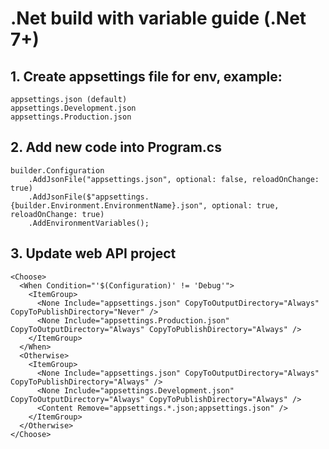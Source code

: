 # .Net build with variable guide (.Net 7+)

## 1. Create appsettings file for env, example:

```
appsettings.json (default)
appsettings.Development.json
appsettings.Production.json
```

## 2. Add new code into Program.cs

```
builder.Configuration
    .AddJsonFile("appsettings.json", optional: false, reloadOnChange: true)
    .AddJsonFile($"appsettings.{builder.Environment.EnvironmentName}.json", optional: true, reloadOnChange: true)
    .AddEnvironmentVariables();
```

## 3. Update web API project
```
<Choose>
  <When Condition="'$(Configuration)' != 'Debug'">
    <ItemGroup>
      <None Include="appsettings.json" CopyToOutputDirectory="Always" CopyToPublishDirectory="Never" />
      <None Include="appsettings.Production.json" CopyToOutputDirectory="Always" CopyToPublishDirectory="Always" />
    </ItemGroup>
  </When>
  <Otherwise>
    <ItemGroup>
      <None Include="appsettings.json" CopyToOutputDirectory="Always" CopyToPublishDirectory="Always" />
      <None Include="appsettings.Development.json" CopyToOutputDirectory="Always" CopyToPublishDirectory="Always" />
      <Content Remove="appsettings.*.json;appsettings.json" />
    </ItemGroup>
  </Otherwise>
</Choose>
```
